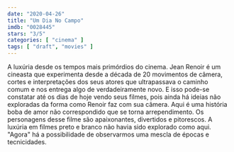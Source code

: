 ```yaml
---
date: "2020-04-26"
title: "Um Dia No Campo"
imdb: "0028445"
stars: "3/5"
categories: [ "cinema" ]
tags: [ "draft", "movies" ]
---
```

A luxúria desde os tempos mais primórdios do cinema. Jean Renoir é um cineasta que experimenta desde a década de 20 movimentos de câmera, cortes e interpretações dos seus atores que ultrapassava o caminho comum e nos entrega algo de verdadeiramente novo. E isso pode-se constatar até os dias de hoje vendo seus filmes, pois ainda há ideias não exploradas da forma como Renoir faz com sua câmera. Aqui é uma história boba de amor não correspondido que se torna arrependimento. Os personagens desse filme são apaixonantes, divertidos e pitorescos. A luxúria em filmes preto e branco não havia sido explorado como aqui. "Agora" há a possibilidade de observarmos uma mescla de épocas e tecnicidades.
